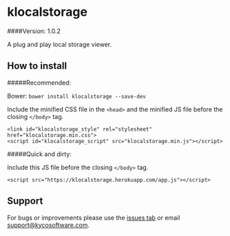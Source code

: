 klocalstorage
=============
####Version: 1.0.2

A plug and play local storage viewer.

How to install
--------------

#####Recommended:

Bower: `bower install klocalstorage --save-dev`

Include the minified CSS file in the `<head>` and the minified JS file before the closing `</body>` tag.

    <link id="klocalstorage_style" rel="stylesheet" href="klocalstorage.min.css">
    <script id="klocalstorage_script" src="klocalstorage.min.js"></script>

#####Quick and dirty:

Include this JS file before the closing `</body>` tag.

    <script src="https://klocalstorage.herokuapp.com/app.js"></script>

Support
-------

For bugs or improvements please use the [issues tab](https://github.com/kyco/klocalstorage/issues)
or email [support@kycosoftware.com](mailto:support@kycosoftware.com).
